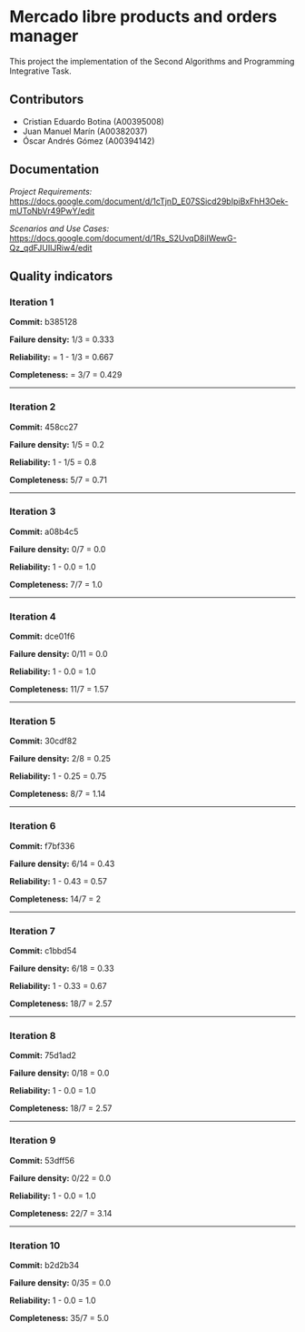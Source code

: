 # Mercado libre products and orders manager

This project the implementation of the Second Algorithms and Programming Integrative Task.

## __Contributors__

- Cristian Eduardo Botina (A00395008)
- Juan Manuel Marín (A00382037)
- Óscar Andrés Gómez (A00394142)

## Documentation

_*Project Requirements:*_ https://docs.google.com/document/d/1cTjnD_E07SSicd29bIpiBxFhH3Oek-mUToNbVr49PwY/edit

_*Scenarios and Use Cases:*_ https://docs.google.com/document/d/1Rs_S2UvqD8iIWewG-Qz_qdFJUIlJRiw4/edit

## Quality indicators

### Iteration 1

__Commit:__ b385128

__Failure density:__ 1/3 = 0.333

__Reliability:__ = 1 - 1/3 = 0.667

__Completeness:__ = 3/7 = 0.429

---

### __Iteration 2__

__Commit:__ 458cc27

__Failure density:__ 1/5 = 0.2

__Reliability:__ 1 - 1/5 = 0.8

__Completeness:__ 5/7 = 0.71

---

### __Iteration 3__

__Commit:__ a08b4c5

__Failure density:__ 0/7 = 0.0

__Reliability:__ 1 - 0.0 = 1.0

__Completeness:__ 7/7 = 1.0

---

### __Iteration 4__

__Commit:__ dce01f6

__Failure density:__ 0/11 = 0.0

__Reliability:__ 1 - 0.0 = 1.0

__Completeness:__ 11/7 = 1.57

---

### __Iteration 5__

__Commit:__ 30cdf82

__Failure density:__ 2/8 = 0.25

__Reliability:__ 1 - 0.25 = 0.75

__Completeness:__ 8/7 = 1.14

---

### __Iteration 6__

__Commit:__ f7bf336

__Failure density:__ 6/14 = 0.43

__Reliability:__ 1 - 0.43 = 0.57

__Completeness:__ 14/7 = 2

---

### __Iteration 7__

__Commit:__ c1bbd54

__Failure density:__ 6/18 = 0.33

__Reliability:__ 1 - 0.33 = 0.67

__Completeness:__ 18/7 = 2.57

---

### __Iteration 8__

__Commit:__ 75d1ad2

__Failure density:__ 0/18 = 0.0

__Reliability:__ 1 - 0.0 = 1.0

__Completeness:__ 18/7 = 2.57

---

### __Iteration 9__

__Commit:__ 53dff56

__Failure density:__ 0/22 = 0.0

__Reliability:__ 1 - 0.0 = 1.0

__Completeness:__ 22/7 = 3.14

---

### __Iteration 10__

__Commit:__ b2d2b34

__Failure density:__ 0/35 = 0.0

__Reliability:__ 1 - 0.0 = 1.0

__Completeness:__ 35/7 = 5.0